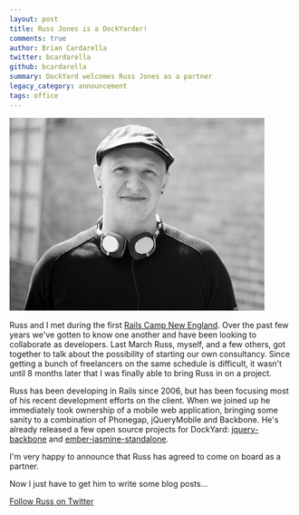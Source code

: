 ```yaml
---
layout: post
title: Russ Jones is a DockYarder!
comments: true
author: Brian Cardarella
twitter: bcardarella
github: bcardarella
summary: DockYard welcomes Russ Jones as a partner
legacy_category: announcement
tags: office
---
```


![Russ Jones](/images/russ-jones.png)

Russ and I met during the first [Rails Camp New
England](http://railscamps.com). Over the past few years we've gotten to know one another and have been looking to collaborate as developers. Last March Russ, myself, and a few others, got together to talk about the possibility of starting our own consultancy. Since getting a bunch of freelancers on the same schedule is difficult, it wasn't until 8 months later that I was finally able to bring Russ in on a project.

Russ has been developing in Rails since 2006, but has been focusing most of his recent development efforts on the client. When we joined up he immediately took ownership of a mobile web application, bringing some sanity to a combination of Phonegap, jQueryMobile and Backbone. He's already released a few open source projects for DockYard: [jquery-backbone](https://github.com/dockyard/jquerymobile-backbone) and [ember-jasmine-standalone](https://github.com/dockyard/ember-jasmine-standalone).

I'm very happy to announce that Russ has agreed to come on board as a
partner.

Now I just have to get him to write some blog posts...

[Follow Russ on Twitter](http://twitter.com/codeofficer)
